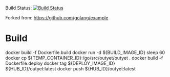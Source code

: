 Build Status: [![Build Status](http://127.0.0.1:10081/buildStatus/icon?job=outyet)](http://127.0.0.1:10081/job/outyet/)

Forked from: https://github.com/golang/example

# Build
docker build -f Dockerfile.build
docker run -d ${BUILD_IMAGE_ID} sleep 60
docker cp ${TEMP_CONTAINER_ID}:/go/src/outyet/outyet .
docker build -f Dockerfile.deploy
docker tag ${DEPLOY_IMAGE_ID} ${HUB_ID}/outyet:latest
docker push ${HUB_ID}/outyet:latest
